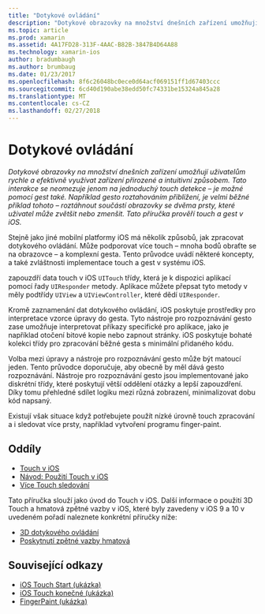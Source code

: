 ```yaml
---
title: "Dotykové ovládání"
description: "Dotykové obrazovky na množství dnešních zařízení umožňují uživatelům rychle a efektivně využívat zařízení přirozené a intuitivní způsobem. Tato interakce se neomezuje jenom na jednoduchý touch detekce – je možné pomocí gest také. Například gesto roztahováním přiblížení, je velmi běžné příklad tohoto – roztáhnout součástí obrazovky se dvěma prsty, které uživatel může zvětšit nebo zmenšit. Tato příručka prověří touch a gest v iOS."
ms.topic: article
ms.prod: xamarin
ms.assetid: 4A17FD28-313F-4AAC-B82B-3847B4D64A88
ms.technology: xamarin-ios
author: bradumbaugh
ms.author: brumbaug
ms.date: 01/23/2017
ms.openlocfilehash: 8f6c26048bc0ece0d64acf069151ff1d67403ccc
ms.sourcegitcommit: 6cd40d190abe38edd50fc74331be15324a845a28
ms.translationtype: MT
ms.contentlocale: cs-CZ
ms.lasthandoff: 02/27/2018
---
```

# <a name="touch"></a>Dotykové ovládání

_Dotykové obrazovky na množství dnešních zařízení umožňují uživatelům rychle a efektivně využívat zařízení přirozené a intuitivní způsobem. Tato interakce se neomezuje jenom na jednoduchý touch detekce – je možné pomocí gest také. Například gesto roztahováním přiblížení, je velmi běžné příklad tohoto – roztáhnout součástí obrazovky se dvěma prsty, které uživatel může zvětšit nebo zmenšit. Tato příručka prověří touch a gest v iOS._


Stejně jako jiné mobilní platformy iOS má několik způsobů, jak zpracovat dotykového ovládání. Může podporovat více touch – mnoha bodů obraťte se na obrazovce – a komplexní gesta. Tento průvodce uvádí některé koncepty, a také zvláštnosti implementace touch a gest v systému iOS.

zapouzdří data touch v iOS `UITouch` třídy, která je k dispozici aplikací pomocí řady `UIResponder` metody. Aplikace můžete přepsat tyto metody v měly podtřídy `UIView` a `UIViewController`, které dědí `UIResponder`.

Kromě zaznamenání dat dotykového ovládání, iOS poskytuje prostředky pro interpretace vzorce úpravy do gesta. Tyto nástroje pro rozpoznávání gesto zase umožňuje interpretovat příkazy specifické pro aplikace, jako je například otočení bitové kopie nebo zapnout stránky. iOS poskytuje bohaté kolekci třídy pro zpracování běžné gesta s minimální přidaného kódu.

Volba mezi úpravy a nástroje pro rozpoznávání gesto může být matoucí jeden. Tento průvodce doporučuje, aby obecně by měl dává gesto rozpoznávání. Nástroje pro rozpoznávání gesto jsou implementované jako diskrétní třídy, které poskytují větší oddělení otázky a lepší zapouzdření. Díky tomu přehledné sdílet logiku mezi různá zobrazení, minimalizovat dobu kód napsaný.

Existují však situace když potřebujete použít nízké úrovně touch zpracování a i sledovat více prsty, například vytvoření programu finger-paint.

## <a name="sections"></a>Oddíly

-  [Touch v iOS](touch-in-ios.md)
-  [Návod: Použití Touch v iOS](ios-touch-walkthrough.md)
-  [Více Touch sledování](touch-tracking.md)

Tato příručka slouží jako úvod do Touch v iOS. Další informace o použití 3D Touch a hmatová zpětné vazby v iOS, které byly zavedeny v iOS 9 a 10 v uvedeném pořadí naleznete konkrétní příručky níže:

* [3D dotykového ovládání](~/ios/platform/3d-touch.md)
* [Poskytnutí zpětné vazby hmatová](~/ios/user-interface/ios-ui/haptic-feedback.md)



## <a name="related-links"></a>Související odkazy

- [iOS Touch Start (ukázka)](https://developer.xamarin.com/samples/monotouch/ApplicationFundamentals/Touch_start)
- [iOS Touch konečné (ukázka)](https://developer.xamarin.com/samples/monotouch/ApplicationFundamentals/Touch_final)
- [FingerPaint (ukázka)](https://developer.xamarin.com/samples/monotouch/ApplicationFundamentals/FingerPaint)
